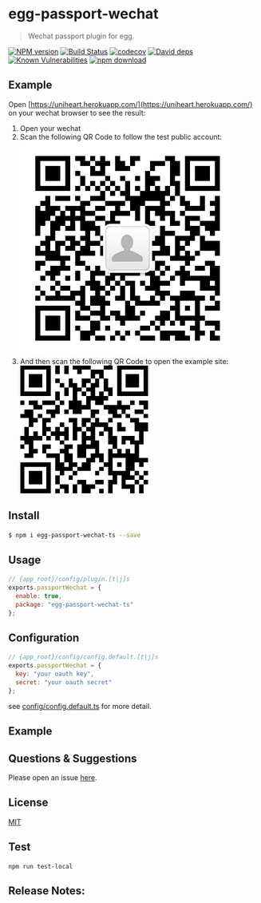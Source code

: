 # egg-passport-wechat

> Wechat passport plugin for egg.

[![NPM version][npm-image]][npm-url]
[![Build Status](https://travis-ci.com/Jeff-Tian/egg-passport-wechat-ts.svg?branch=master)](https://travis-ci.com/Jeff-Tian/egg-passport-wechat-ts)
[![codecov](https://codecov.io/gh/Jeff-Tian/egg-passport-wechat/branch/master/graph/badge.svg)](https://codecov.io/gh/Jeff-Tian/egg-passport-wechat)
[![David deps][david-image]][david-url]
[![Known Vulnerabilities][snyk-image]][snyk-url]
[![npm download][download-image]][download-url]

[npm-image]: https://img.shields.io/npm/v/egg-passport-wechat-ts.svg?style=flat-square
[npm-url]: https://npmjs.org/package/egg-passport-wechat-ts
[david-image]: https://img.shields.io/david/jeff-tian/egg-passport-wechat.svg?style=flat-square
[david-url]: https://david-dm.org/jeff-tian/egg-passport-wechat
[snyk-image]: https://snyk.io/test/npm/egg-passport-wechat-ts/badge.svg?style=flat-square
[snyk-url]: https://snyk.io/test/npm/egg-passport-wechat-ts
[download-image]: https://img.shields.io/npm/dm/egg-passport-wechat-ts.svg?style=flat-square
[download-url]: https://npmjs.org/package/egg-passport-wechat-ts

<!--
Description here.
-->

## Example

Open [https://uniheart.herokuapp.com/](https://uniheart.herokuapp.com/) on your wechat browser to see the result:

1. Open your wechat
2. Scan the following QR Code to follow the test public account: ![](./images/public-test-account.jpeg)
3. And then scan the following QR Code to open the example site: ![](./images/uniheart.png)

## Install

```bash
$ npm i egg-passport-wechat-ts --save
```

## Usage

```js
// {app_root}/config/plugin.[t|j]s
exports.passportWechat = {
  enable: true,
  package: "egg-passport-wechat-ts"
};
```

## Configuration

```js
// {app_root}/config/config.default.[t|j]s
exports.passportWechat = {
  key: "your oauth key",
  secret: "your oauth secret"
};
```

see [config/config.default.ts](config/config.default.ts) for more detail.

## Example

<!-- example here -->

## Questions & Suggestions

Please open an issue [here](https://github.com/eggjs/egg/issues).

## License

[MIT](LICENSE)

## Test

```shell
npm run test-local
```

## Release Notes:
